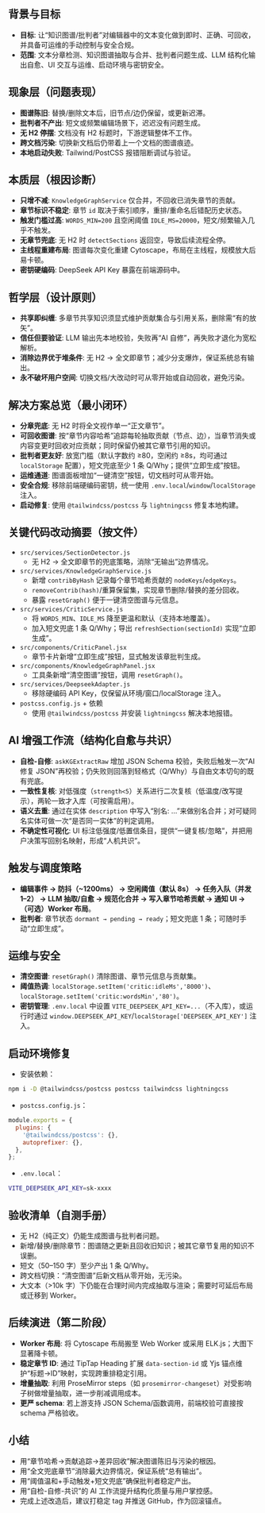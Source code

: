 ## 背景与目标
- **目标**: 让“知识图谱/批判者”对编辑器中的文本变化做到即时、正确、可回收，并具备可运维的手动控制与安全合规。
- **范围**: 文本分章检测、知识图谱抽取与合并、批判者问题生成、LLM 结构化输出自愈、UI 交互与运维、启动环境与密钥安全。

## 现象层（问题表现）
- **图谱陈旧**: 替换/删除文本后，旧节点/边仍保留，或更新迟滞。
- **批判者不产出**: 短文或频繁编辑场景下，迟迟没有问题生成。
- **无 H2 停摆**: 文档没有 H2 标题时，下游逻辑整体不工作。
- **跨文档污染**: 切换新文档后仍带着上一个文档的图谱痕迹。
- **本地启动失败**: Tailwind/PostCSS 报错阻断调试与验证。

## 本质层（根因诊断）
- **只增不减**: `KnowledgeGraphService` 仅合并，不回收已消失章节的贡献。
- **章节标识不稳定**: 章节 `id` 取决于索引顺序，重排/重命名后错配历史状态。
- **触发门槛过高**: `WORDS_MIN=200` 且空闲阈值 `IDLE_MS=20000`，短文/频繁输入几乎不触发。
- **无章节兜底**: 无 H2 时 `detectSections` 返回空，导致后续流程全停。
- **主线程重建布局**: 图谱每次变化重建 Cytoscape，布局在主线程，规模放大后易卡顿。
- **密钥硬编码**: DeepSeek API Key 暴露在前端源码中。

## 哲学层（设计原则）
- **共享即纠缠**: 多章节共享知识须显式维护贡献集合与引用关系，删除需“有的放矢”。
- **信任但要验证**: LLM 输出先本地校验，失败再“AI 自修”，再失败才退化为宽松解析。
- **消除边界优于堆条件**: 无 H2 → 全文即章节；减少分支爆炸，保证系统总有输出。
- **永不破坏用户空间**: 切换文档/大改动时可从零开始或自动回收，避免污染。

## 解决方案总览（最小闭环）
- **分章兜底**: 无 H2 时将全文视作单一“正文章节”。
- **可回收图谱**: 按“章节内容哈希”追踪每轮抽取贡献（节点、边），当章节消失或内容变更时回收对应贡献；同时保留仍被其它章节引用的知识。
- **批判者更友好**: 放宽门槛（默认字数约 ≥80，空闲约 ≥8s，均可通过 `localStorage` 配置），短文兜底至少 1 条 Q/Why；提供“立即生成”按钮。
- **运维通道**: 图谱面板增加“一键清空”按钮，切文档时可从零开始。
- **安全合规**: 移除前端硬编码密钥，统一使用 `.env.local`/`window`/`localStorage` 注入。
- **启动修复**: 使用 `@tailwindcss/postcss` 与 `lightningcss` 修复本地构建。

## 关键代码改动摘要（按文件）
- `src/services/SectionDetector.js`
  - 无 H2 → 全文即章节的兜底策略，消除“无输出”边界情况。
- `src/services/KnowledgeGraphService.js`
  - 新增 `contribByHash` 记录每个章节哈希贡献的 `nodeKeys`/`edgeKeys`。
  - `removeContrib(hash)`/重算保留集，实现章节删除/替换的差分回收。
  - 暴露 `resetGraph()` 便于一键清空图谱与元信息。
- `src/services/CriticService.js`
  - 将 `WORDS_MIN`、`IDLE_MS` 降至更温和默认（支持本地覆盖）。
  - 加入短文兜底 1 条 Q/Why；导出 `refreshSection(sectionId)` 实现“立即生成”。
- `src/components/CriticPanel.jsx`
  - 章节卡片新增“立即生成”按钮，显式触发该章批判生成。
- `src/components/KnowledgeGraphPanel.jsx`
  - 工具条新增“清空图谱”按钮，调用 `resetGraph()`。
- `src/services/DeepseekAdapter.js`
  - 移除硬编码 API Key，仅保留从环境/窗口/localStorage 注入。
- `postcss.config.js` + 依赖
  - 使用 `@tailwindcss/postcss` 并安装 `lightningcss` 解决本地报错。

## AI 增强工作流（结构化自愈与共识）
- **自检-自修**: `askKGExtractRaw` 增加 JSON Schema 校验，失败后触发一次“AI 修复 JSON”再校验；仍失败则回落到轻格式（Q/Why）与自由文本切句的既有兜底。
- **一致性复核**: 对低强度（`strength<5`）关系进行二次复核（低温度/改写提示），两轮一致才入库（可按需启用）。
- **语义去重**: 通过在实体 `description` 中写入“别名: …”来做别名合并；对可疑同名实体可做一次“是否同一实体”的判定调用。
- **不确定性可视化**: UI 标注低强度/低置信条目，提供“一键复核/忽略”，并把用户决策写回别名映射，形成“人机共识”。

## 触发与调度策略
- **编辑事件 → 防抖（~1200ms） → 空闲阈值（默认 8s） → 任务入队（并发 1–2） → LLM 抽取/自愈 → 规范化合并 → 写入章节哈希贡献 → 通知 UI → （可选）Worker 布局**。
- **批判者**: 章节状态 `dormant → pending → ready`；短文兜底 1 条；可随时手动“立即生成”。

## 运维与安全
- **清空图谱**: `resetGraph()` 清除图谱、章节元信息与贡献集。
- **阈值热调**: `localStorage.setItem('critic:idleMs','8000')`、`localStorage.setItem('critic:wordsMin','80')`。
- **密钥管理**: `.env.local` 中设置 `VITE_DEEPSEEK_API_KEY=...`（不入库），或运行时通过 `window.DEEPSEEK_API_KEY`/`localStorage['DEEPSEEK_API_KEY']` 注入。

## 启动环境修复
- 安装依赖：
```bash
npm i -D @tailwindcss/postcss postcss tailwindcss lightningcss
```
- `postcss.config.js`：
```js
module.exports = {
  plugins: {
    '@tailwindcss/postcss': {},
    autoprefixer: {},
  },
};
```
- `.env.local`：
```bash
VITE_DEEPSEEK_API_KEY=sk-xxxx
```

## 验收清单（自测手册）
- 无 H2（纯正文）仍能生成图谱与批判者问题。
- 新增/替换/删除章节：图谱随之更新且回收旧知识；被其它章节复用的知识不误删。
- 短文（50–150 字）至少产出 1 条 Q/Why。
- 跨文档切换：“清空图谱”后新文档从零开始，无污染。
- 大文本（>10k 字）下仍能在合理时间内完成抽取与渲染；需要时可延后布局或迁移到 Worker。

## 后续演进（第二阶段）
- **Worker 布局**: 将 Cytoscape 布局搬至 Web Worker 或采用 ELK.js；大图下显著降卡顿。
- **稳定章节 ID**: 通过 TipTap Heading 扩展 `data-section-id` 或 Yjs 锚点维护“标题→ID”映射，实现跨重排稳定引用。
- **增量抽取**: 利用 ProseMirror steps（如 `prosemirror-changeset`）对受影响子树做增量抽取，进一步削减调用成本。
- **更严 schema**: 若上游支持 JSON Schema/函数调用，前端校验可直接按 schema 严格验收。

## 小结
- 用“章节哈希→贡献追踪→差异回收”解决图谱陈旧与污染的根因。
- 用“全文兜底章节”消除最大边界情况，保证系统“总有输出”。
- 用“阈值温和+手动触发+短文兜底”确保批判者稳定产出。
- 用“自检-自修-共识”的 AI 工作流提升结构化质量与用户掌控感。
- 完成上述改造后，建议打稳定 tag 并推送 GitHub，作为回滚锚点。
